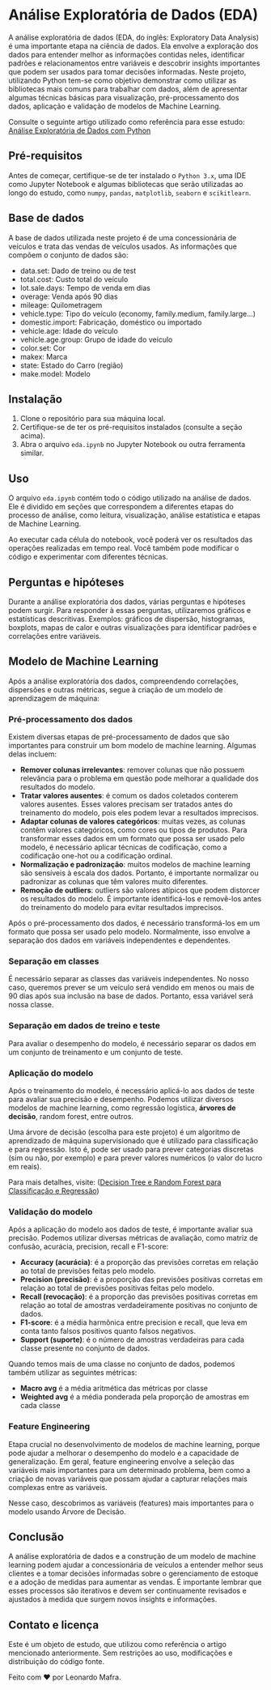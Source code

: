 
# Análise Exploratória de Dados (EDA)

A análise exploratória de dados (EDA, do inglês: Exploratory Data Analysis) é uma importante etapa na ciência de dados. Ela envolve a exploração dos dados para entender melhor as informações contidas neles, identificar padrões e relacionamentos entre variáveis e descobrir insights importantes que podem ser usados para tomar decisões informadas. Neste projeto, utilizando Python tem-se como objetivo demonstrar como utilizar as bibliotecas mais comuns para trabalhar com dados, além de apresentar algumas técnicas básicas para visualização, pré-processamento dos dados, aplicação e validação de modelos de Machine Learning.
 
Consulte o seguinte artigo utilizado como referência para esse estudo: [Análise Exploratória de Dados com Python](https://medium.com/@aasouzaconsult/python-para-an%C3%A1lise-de-dados-24028d7013b3)

## Pré-requisitos

Antes de começar, certifique-se de ter instalado o `Python 3.x`, uma IDE como Jupyter Notebook e algumas bibliotecas que serão utilizadas ao longo do estudo, como `numpy`, `pandas`, `matplotlib`, `seaborn` e `scikitlearn`.

## Base de dados

A base de dados utilizada neste projeto é de uma concessionária de veículos e trata das vendas de veículos usados. As informações que compõem o conjunto de dados são:

- data.set: Dado de treino ou de test
- total.cost: Custo total do veículo
- lot.sale.days: Tempo de venda em dias
- overage: Venda após 90 dias
- mileage: Quilometragem
- vehicle.type: Tipo do veículo (economy, family.medium, family.large...)
- domestic.import: Fabricação, doméstico ou importado
- vehicle.age: Idade do veículo
- vehicle.age.group: Grupo de idade do veículo
- color.set: Cor
- makex: Marca
- state: Estado do Carro (região)
- make.model: Modelo

## Instalação

1. Clone o repositório para sua máquina local.
2. Certifique-se de ter os pré-requisitos instalados (consulte a seção acima).
3. Abra o arquivo `eda.ipynb` no Jupyter Notebook ou outra ferramenta similar.

## Uso

O arquivo `eda.ipynb` contém todo o código utilizado na análise de dados. Ele é dividido em seções que correspondem a diferentes etapas do processo de análise, como leitura, visualização, análise estatística e etapas de Machine Learning.

Ao executar cada célula do notebook, você poderá ver os resultados das operações realizadas em tempo real. Você também pode modificar o código e experimentar com diferentes técnicas.

## Perguntas e hipóteses

Durante a análise exploratória dos dados, várias perguntas e hipóteses podem surgir. Para responder à essas perguntas, utilizaremos gráficos e estatísticas descritivas. Exemplos: gráficos de dispersão, histogramas, boxplots, mapas de calor e outras visualizações para identificar padrões e correlações entre variáveis.

## Modelo de Machine Learning

Após a análise exploratória dos dados, compreendendo correlações, dispersões e outras métricas, segue à criação de um modelo de aprendizagem de máquina:

### Pré-processamento dos dados

Existem diversas etapas de pré-processamento de dados que são importantes para construir um bom modelo de machine learning. Algumas delas incluem:

- **Remover colunas irrelevantes**: remover colunas que não possuem relevância para o problema em questão pode melhorar a qualidade dos resultados do modelo.
- **Tratar valores ausentes**: é comum os dados coletados conterem valores ausentes. Esses valores precisam ser tratados antes do treinamento do modelo, pois eles podem levar a resultados imprecisos.
- **Adaptar colunas de valores categóricos**: muitas vezes, as colunas contêm valores categóricos, como cores ou tipos de produtos. Para transformar esses dados em um formato que possa ser usado pelo modelo, é necessário aplicar técnicas de codificação, como a codificação one-hot ou a codificação ordinal.
- **Normalização e padronização**: muitos modelos de machine learning são sensíveis à escala dos dados. Portanto, é importante normalizar ou padronizar as colunas que têm valores muito diferentes.
- **Remoção de outliers**: outliers são valores atípicos que podem distorcer os resultados do modelo. É importante identificá-los e removê-los antes do treinamento do modelo para evitar resultados imprecisos.

Após o pré-processamento dos dados, é necessário transformá-los em um formato que possa ser usado pelo modelo. Normalmente, isso envolve a separação dos dados em variáveis independentes e dependentes.

### Separação em classes

É necessário separar as classes das variáveis independentes. No nosso caso, queremos prever se um veículo será vendido em menos ou mais de 90 dias após sua inclusão na base de dados. Portanto, essa variável será nossa classe.

### Separação em dados de treino e teste

Para avaliar o desempenho do modelo, é necessário separar os dados em um conjunto de treinamento e um conjunto de teste.

### Aplicação do modelo

Após o treinamento do modelo, é necessário aplicá-lo aos dados de teste para avaliar sua precisão e desempenho. Podemos utilizar diversos modelos de machine learning, como regressão logística, **árvores de decisão**, random forest, entre outros.

Uma árvore de decisão (escolha para este projeto) é um algoritmo de aprendizado de máquina supervisionado que é utilizado para classificação e para regressão. Isto é, pode ser usado para prever categorias discretas (sim ou não, por exemplo) e para prever valores numéricos (o valor do lucro em reais).

Para mais detalhes, visite: ([Decision Tree e Random Forest para Classificação e Regressão](https://blogdozouza.wordpress.com/2019/09/30/decision-trees-e-random-forests-para-classificacao-e-regressao/))

### Validação do modelo

Após a aplicação do modelo aos dados de teste, é importante avaliar sua precisão. Podemos utilizar diversas métricas de avaliação, como matriz de confusão, acurácia, precision, recall e F1-score:

- **Accuracy (acurácia)**: é a proporção das previsões corretas em relação ao total de previsões feitas pelo modelo.
- **Precision (precisão)**: é a proporção das previsões positivas corretas em relação ao total de previsões positivas feitas pelo modelo.
- **Recall (revocação)**: é a proporção das previsões positivas corretas em relação ao total de amostras verdadeiramente positivas no conjunto de dados.
- **F1-score**: é a média harmônica entre precision e recall, que leva em conta tanto falsos positivos quanto falsos negativos.
- **Support (suporte)**: é o número de amostras verdadeiras para cada classe presente no conjunto de dados.

Quando temos mais de uma classe no conjunto de dados, podemos também utilizar as seguintes métricas:

- **Macro avg** é a média aritmética das métricas por classe
- **Weighted avg** é a média ponderada pela proporção de amostras em cada classe

### Feature Engineering

Etapa crucial no desenvolvimento de modelos de machine learning, porque pode ajudar a melhorar o desempenho do modelo e a capacidade de generalização. Em geral, feature engineering envolve a seleção das variáveis mais importantes para um determinado problema, bem como a criação de novas variáveis que possam ajudar a capturar relações mais complexas entre as variáveis.

Nesse caso, descobrimos as variáveis (features) mais importantes para o modelo usando Árvore de Decisão.

## Conclusão

A análise exploratória de dados e a construção de um modelo de machine learning podem ajudar a concessionária de veículos a entender melhor seus clientes e a tomar decisões informadas sobre o gerenciamento de estoque e a adoção de medidas para aumentar as vendas. É importante lembrar que esses processos são iterativos e devem ser continuamente revisados e ajustados à medida que surgem novos insights e informações.

## Contato e licença

Este é um objeto de estudo, que utilizou como referência o artigo mencionado anteriormente.
Sem restrições ao uso, modificações e distribuição do código fonte.

Feito com ❤️ por Leonardo Mafra.